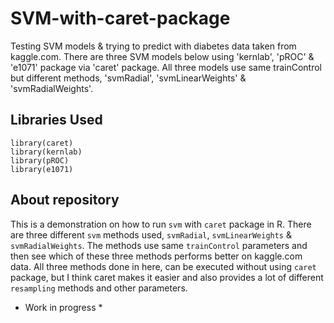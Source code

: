 # SVM-with-caret-package
Testing SVM models & trying to predict with diabetes data taken from kaggle.com. There are three SVM models below 
using 'kernlab', 'pROC' & 'e1071' package via 'caret' package. All three models use same trainControl but different methods, 'svmRadial', 'svmLinearWeights' & 'svmRadialWeights'.

## Libraries Used

    library(caret)
    library(kernlab)
    library(pROC)
    library(e1071)

## About repository
This is a demonstration on how to run `svm` with `caret` package in R. There are three different `svm` methods used, `svmRadial`, `svmLinearWeights` & `svmRadialWeights`. The methods use same `trainControl` parameters and then see which of these three methods performs better on kaggle.com data. All three methods done in here, can be executed without using `caret` package, but I think caret makes it easier and also provides a lot of different `resampling` methods and other parameters. 

* Work in progress *
